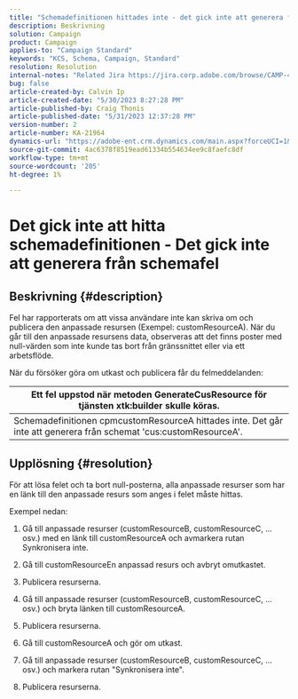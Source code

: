```yaml
---
title: "Schemadefinitionen hittades inte - det gick inte att generera från schemafel"
description: Beskrivning
solution: Campaign
product: Campaign
applies-to: "Campaign Standard"
keywords: "KCS, Schema, Campaign, Standard"
resolution: Resolution
internal-notes: "Related Jira https://jira.corp.adobe.com/browse/CAMP-48246"
bug: false
article-created-by: Calvin Ip
article-created-date: "5/30/2023 8:27:28 PM"
article-published-by: Craig Thonis
article-published-date: "5/31/2023 12:37:28 PM"
version-number: 2
article-number: KA-21964
dynamics-url: "https://adobe-ent.crm.dynamics.com/main.aspx?forceUCI=1&pagetype=entityrecord&etn=knowledgearticle&id=5439f063-28ff-ed11-8f6e-6045bd006268"
source-git-commit: 4ac6378f8519ead61334b554634ee9c8faefc8df
workflow-type: tm+mt
source-wordcount: '205'
ht-degree: 1%

---
```


# Det gick inte att hitta schemadefinitionen - Det gick inte att generera från schemafel

## Beskrivning {#description}


Fel har rapporterats om att vissa användare inte kan skriva om och publicera den anpassade resursen (Exempel: customResourceA). När du går till den anpassade resursens data, observeras att det finns poster med null-värden som inte kunde tas bort från gränssnittet eller via ett arbetsflöde.



När du försöker göra om utkast och publicera får du felmeddelanden:


| Ett fel uppstod när metoden GenerateCusResource för tjänsten xtk:builder skulle köras. |
| --- |
| Schemadefinitionen cpmcustomResourceA hittades inte. Det går inte att generera från schemat &#39;cus:customResourceA&#39;. |





## Upplösning {#resolution}


För att lösa felet och ta bort null-posterna, alla<b> </b>anpassade resurser som har en länk till den anpassade resurs som anges i felet måste hittas.

Exempel nedan:

1) Gå till anpassade resurser (customResourceB, customResourceC, ... osv.) med en länk till customResourceA och avmarkera rutan Synkronisera inte.

2) Gå till customResourceEn anpassad resurs och avbryt omutkastet.

3) Publicera resurserna.

4) Gå till anpassade resurser (customResourceB, customResourceC, ... osv.) och bryta länken till customResourceA.

5) Publicera resurserna.

6) Gå till customResourceA och gör om utkast.

7) Gå till anpassade resurser (customResourceB, customResourceC, ... osv.) och markera rutan &quot;Synkronisera inte&quot;.

8) Publicera resurserna.
